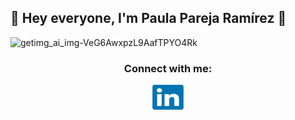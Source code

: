 ## 👋 Hey everyone, I'm Paula Pareja Ramírez 👋

![getimg_ai_img-VeG6AwxpzL9AafTPYO4Rk](https://github.com/PaulaPRamirez/Bio/assets/134306954/fdb4e850-644f-4205-841e-33a116e7553a)


<h3 align="center">Connect with me:</h3>
<p align="center">
<a href="https://www.linkedin.com/in/paulaparejaram%C3%ADrez/" target="blank"><img align="center" src="https://github.com/PaulaPRamirez/Bio/blob/46abd9c0e5bb919e13b90b2fa885767e5708b0ac/Logo_LinkedIn.png" alt="PaulaPRamírez" height="40" width="50" /></a>
</p>

